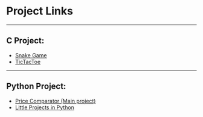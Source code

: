# Project Links
------

## C Project:
- [Snake Game](https://github.com/GabrielZuany/Snake)
- [TicTacToe](https://github.com/GabrielZuany/TicTacToe)

------

## Python Project:
- [Price Comparator (Main project)](https://github.com/GabrielZuany/PriceComparator)
- [Little Projects in Python](https://github.com/GabrielZuany/Python/tree/master/Projects)
